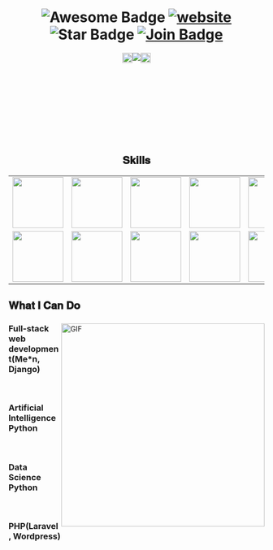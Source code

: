 
<h1 align="center">
    <img src="https://cdn.rawgit.com/sindresorhus/awesome/d7305f38d29fed78fa85652e3a63e154dd8e8829/media/badge.svg" alt="Awesome Badge"/>
    <a href="/"><img src="https://img.shields.io/static/v1?label=&labelColor=505050&message=findwork&color=%230076D6&style=flat&logo=google-chrome&logoColor=%230076D6" alt="website"/></a>
    <img src="https://img.shields.io/static/v1?label=%F0%9F%8C%9F&message=If%20Useful&style=style=flat&color=BC4E99" alt="Star Badge"/>
    <a href="https://join.skype.com/invite/yIEeTOr6CPJ2"><img src="https://img.shields.io/discord/733027681184251937.svg?style=flat&label=Join&color=7289DA" alt="Join Badge"/></a>
</h1>
<div style="display: flex; justify-content: center; align-items: flex-start;">
    <img height="20px" src="https://visitor-badge.laobi.icu/badge?page_id=GeorgeLxL.GeorgeLxL" />
    <img src="https://activity-graph.herokuapp.com/graph?username=GeorgeLxL&theme=github&count_private=true" />
    <img height="20px" src="https://img.shields.io/github/followers/GeorgeLxL?label=Follow&style=social" />
</div>



<img height="150px" />

<h2 font-weight="bold" style="display: block; text-align: center;">𝐒𝐤𝐢𝐥𝐥𝐬</h2>
<table>
    <tr>
        <td><img src="https://cdn.iconscout.com/icon/free/png-64/react-3-1175109.png" width="100"></td>
        <td><img src="https://cdn.iconscout.com/icon/free/png-64/angular-3-226070.png" width="100"></td>
        <td><img src="https://cdn.iconscout.com/icon/free/png-64/vue-282497.png" width="100"></td>
        <td><img src="https://cdn.iconscout.com/icon/free/png-64/node-js-1174925.png" width="100"></td>
        <td><img src="https://cdn.iconscout.com/icon/free/png-64/django-11-1175036.png" width="100"></td>
        <td><img src="https://cdn.iconscout.com/icon/free/png-64/javascript-24-1174950.png" width="100"></td>
        <td><img src="https://cdn.iconscout.com/icon/free/png-64/github-170-1175028.png" width="100"></td>
        <td><img src="https://cdn.iconscout.com/icon/free/png-64/mysql-18-1174938.png" width="100"></td>
        <td><img src="https://cdn.iconscout.com/icon/free/png-64/java-59-1174952.png" width="100"></td>
        <td><img src="https://cdn.iconscout.com/icon/free/png-64/html5-2474805-2056091.png" width="100"></td>
        <td><img src="https://cdn.iconscout.com/icon/free/png-128/sass-13-1175092.png" width="100"></td>
        <td><img src="https://cdn.iconscout.com/icon/free/png-64/webpack-1-1174980.png" width="100"></td>
        <td><img src="https://cdn.iconscout.com/icon/free/png-64/visualstudio-1-1174964.png" width="100"></td>
        <td><img src="https://cdn.iconscout.com/icon/free/png-128/mongodb-4-1175139.png" width="100"></td>
    </tr>
    <tr>
        <td><img src="https://cdn.iconscout.com/icon/free/png-64/asp-3-226071.png" width="100"></td>
        <td><img src="https://cdn.iconscout.com/icon/free/png-64/python-2-226051.png" width="100"></td>
        <td><img src="https://cdn.iconscout.com/icon/free/png-64/laravel-226015.png" width="100"></td>
        <td><img src="https://cdn.iconscout.com/icon/free/png-64/typescript-1174965.png" width="100"></td>
        <td><img src="https://cdn.iconscout.com/icon/free/png-64/symfony-3-1174988.png" width="100"></td>
        <td><img src="https://cdn.iconscout.com/icon/free/png-64/swift-18-1174990.png" width="100"></td>
        <td><img src="https://cdn.iconscout.com/icon/free/png-64/rubymine-1175004.png" width="100"></td>
        <td><img src="https://cdn.iconscout.com/icon/free/png-64/ionic-4-1175016.png" width="100"></td>
        <td><img src="https://cdn.iconscout.com/icon/free/png-64/pycharm-1175008.png" width="100"></td>
        <td><img src="https://cdn.iconscout.com/icon/free/png-64/gradle-2-1174969.png" width="100"></td>
        <td><img src="https://cdn.iconscout.com/icon/free/png-64/go-76-1175027.png" width="100"></td>
        <td><img src="https://cdn.iconscout.com/icon/free/png-128/c-57-1175191.png" width="100"></td>
        <td><img src="https://cdn.iconscout.com/icon/free/png-64/electron-67-1175035.png" width="100"></td>
    </tr>
</table>

## 𝐖𝐡𝐚𝐭 𝐈 𝐂𝐚𝐧 𝐃𝐨

<div>
<img align="right" alt="GIF" src="https://github.com/abhisheknaiidu/abhisheknaiidu/blob/master/code.gif?raw=true" width="400" />
    
### Full-stack web development(Me*n, Django)
<br />

### Artificial Intelligence Python
<br />

### Data Science Python
<br />

### PHP(Laravel, Wordpress)
<br />

</div>

